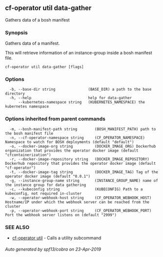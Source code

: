 ## cf-operator util data-gather

Gathers data of a bosh manifest

### Synopsis

Gathers data of a manifest. 

This will retrieve information of an instance-group
inside a bosh manifest file.



```
cf-operator util data-gather [flags]
```

### Options

```
  -b, --base-dir string               (BASE_DIR) a path to the base directory
  -h, --help                          help for data-gather
      --kubernetes-namespace string   (KUBERNETES_NAMESPACE) the kubernetes namespace
```

### Options inherited from parent commands

```
  -m, --bosh-manifest-path string        (BOSH_MANIFEST_PATH) path to the bosh manifest file
  -n, --cf-operator-namespace string     (CF_OPERATOR_NAMESPACE) Namespace to watch for BOSH deployments (default "default")
  -o, --docker-image-org string          (DOCKER_IMAGE_ORG) Dockerhub organization that provides the operator docker image (default "cfcontainerization")
  -r, --docker-image-repository string   (DOCKER_IMAGE_REPOSITORY) Dockerhub repository that provides the operator docker image (default "cf-operator")
  -t, --docker-image-tag string          (DOCKER_IMAGE_TAG) Tag of the operator docker image (default "0.0.1")
  -g, --instance-group-name string       (INSTANCE_GROUP_NAME) name of the instance group for data gathering
  -c, --kubeconfig string                (KUBECONFIG) Path to a kubeconfig, not required in-cluster
  -w, --operator-webhook-host string     (CF_OPERATOR_WEBHOOK_HOST) Hostname/IP under which the webhook server can be reached from the cluster
  -p, --operator-webhook-port string     (CF_OPERATOR_WEBHOOK_PORT) Port the webhook server listens on (default "2999")
```

### SEE ALSO

* [cf-operator util](cf-operator_util.md)	 - Calls a utility subcommand

###### Auto generated by spf13/cobra on 23-Apr-2019
